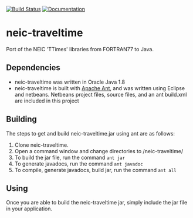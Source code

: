 [![Build Status](https://travis-ci.org/usgs/neic-traveltime.svg?branch=master)](https://travis-ci.org/usgs/neic-traveltime)
[![Documentation](https://usgs.github.io/neic-traveltime/codedocumented.svg)](https://usgs.github.io/neic-traveltime/)

# neic-traveltime
Port of the NEIC 'TTimes' libraries from FORTRAN77 to Java.

Dependencies
------
* neic-traveltime was written in Oracle Java 1.8
* neic-traveltime is built with [Apache Ant](http://ant.apache.org/), and was
written using Eclipse and netbeans.  Netbeans project files, source files,
and an ant build.xml are included in this project

Building
------
The steps to get and build neic-traveltime.jar using ant are as follows:

1. Clone neic-traveltime.
2. Open a command window and change directories to /neic-traveltime/
3. To build the jar file, run the command `ant jar`
4. To generate javadocs, run the command `ant javadoc`
5. To compile, generate javadocs, build jar, run the command `ant all`

Using
-----
Once you are able to build the neic-traveltime jar, simply include the jar
file in your application.

